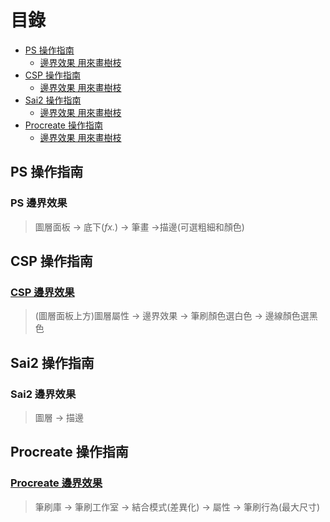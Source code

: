 # 目錄
- [PS 操作指南](#PS-操作指南)
    - [邊界效果 用來畫樹枝](#PS-邊界效果)
- [CSP 操作指南](#CSP-操作指南)
    - [邊界效果 用來畫樹枝](#CSP-邊界效果)
- [Sai2 操作指南](#Sai2-操作指南)
    - [邊界效果 用來畫樹枝](#Sai2-邊界效果)
- [Procreate 操作指南](#Procreate-操作指南)
    - [邊界效果 用來畫樹枝](#Procreate-邊界效果)

## PS 操作指南

### PS 邊界效果
> 圖層面板 -> 底下(*fx.*) -> 筆畫 ->描邊(可選粗細和顏色)


## CSP 操作指南

### [CSP 邊界效果](https://support.clip-studio.com/zh-tw/faq/articles/20200008)
> (圖層面板上方)圖層屬性 -> 邊界效果 -> 筆刷顏色選白色 -> 邊線顏色選黑色 


## Sai2 操作指南

### Sai2 邊界效果
> 圖層 -> 描邊 

## Procreate 操作指南

### [Procreate 邊界效果](https://www.youtube.com/watch?v=5OQbmqUcEz4)
> 筆刷庫 -> 筆刷工作室 -> 結合模式(差異化) -> 屬性 -> 筆刷行為(最大尺寸)
